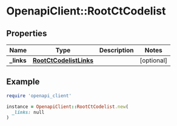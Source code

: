 # OpenapiClient::RootCtCodelist

## Properties

| Name | Type | Description | Notes |
| ---- | ---- | ----------- | ----- |
| **_links** | [**RootCtCodelistLinks**](RootCtCodelistLinks.md) |  | [optional] |

## Example

```ruby
require 'openapi_client'

instance = OpenapiClient::RootCtCodelist.new(
  _links: null
)
```

